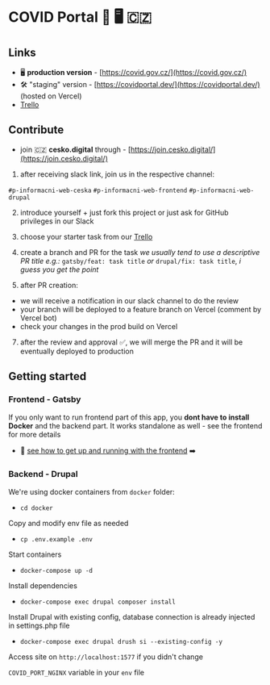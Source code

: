 # COVID Portal 🦠 🖥 🇨🇿

## Links

- 🖥  **production version** - [https://covid.gov.cz/](https://covid.gov.cz/)
- 🛠 "staging" version - [https://covidportal.dev/](https://covidportal.dev/) (hosted on Vercel)
- [Trello](https://trello.com/b/XOOBy51q/covidgovcz)

## Contribute  

- join 🇨🇿 **cesko.digital** through - [https://join.cesko.digital/](https://join.cesko.digital/)

1. after receiving slack link, join us in the respective channel:

`#p-informacni-web-ceska`
`#p-informacni-web-frontend`
`#p-informacni-web-drupal`

2. introduce yourself + just fork this project or just ask for GitHub privileges in our Slack

3. choose your starter task from our [Trello](https://trello.com/b/XOOBy51q/covidgovcz)

4. create a branch and PR for the task
*we usually tend to use a descriptive PR title e.g.:* `gatsby/feat: task title` *or*  `drupal/fix: task title`, *i guess you get the point*

6. after PR creation:
  - we will receive a notification in our slack channel to do the review
  - your branch will be deployed to a feature branch on Vercel (comment by Vercel bot)
  - check your changes in the prod build on Vercel

7. after the review and approval ✅, we will merge the PR and it will be eventually deployed to production

  

## Getting started 

### Frontend - Gatsby

  

If you only want to run frontend part of this app, you **dont have to install Docker** and the backend part. It works standalone as well - see the frontend  for more details

- 🚀 [see how to get up and running with the frontend](/gatsby/README.md#gatsby) ➡️ 
  

### Backend - Drupal

We're using docker containers from `docker` folder:

-  `cd docker`

Copy and modify env file as needed

-  `cp .env.example .env`

Start containers

-  `docker-compose up -d`

Install dependencies

-  `docker-compose exec drupal composer install` 

Install Drupal with existing config, database connection is already injected in settings.php file

- `docker-compose exec drupal drush si --existing-config -y`

Access site on `http://localhost:1577` if you didn't change

`COVID_PORT_NGINX` variable in your `env` file